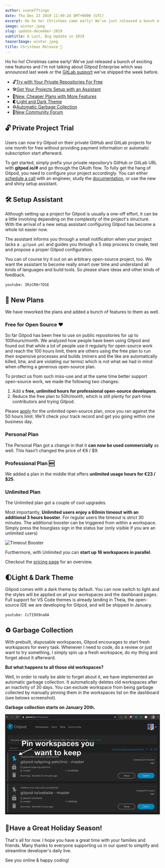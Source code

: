 ```yaml
---
author: svenefftinge
date: Thu Dec 23 2019 11:49:24 GMT+0000 (UTC)
excerpt: Ho ho ho! Christmas came early! We’ve just released a bunch of exciting new features and I'm not talking about Gitpod Enterprise which was
image: winter.jpeg
slug: update-december-2019
subtitle: A Last, Big Update in 2019
teaserImage: winter.jpeg
title: Christmas Release 🎄
---
```


<script context="module">
  export const prerender = true;
</script>

Ho ho ho! Christmas came early!
We’ve just released a bunch of exciting new features and I'm not talking about Gitpod Enterprise which was announced last week or the [GitLab support](/blog/gitlab-support) we've shipped the week before.

-   <span aria-hidden="true">🔓</span>[Try with Your Private Repositories For Free](#private-project-trial)
-   <span aria-hidden="true">🛠</span>[Get Your Projects Setup with an Assistant](#setup-assistant)
-   <span aria-hidden="true">🤗</span>[New, Cheaper Plans with More Features](#new-plans)
-   <span aria-hidden="true">🌓</span>[Light and Dark Theme](#light-theme)
-   <span aria-hidden="true">♻</span>[Automatic Garbage Collection](#garbage-collection)
-   <span aria-hidden="true">💬</span>[New Community Forum](#new-community-home)

## 🔓 Private Project Trial

Users can now try Gitpod on their private GitHub and GitLab projects for one month for free without providing payment information or automatic subscription start afterward.

To get started, simply prefix your private repository’s GitHub or GitLab URL with **gitpod.io/#** and go through the OAuth flow. To fully get the hang of Gitpod, you need to configure your project accordingly. You can either [schedule a call](https://calendly.com/gitpod/onboarding) with an engineer, study the [documentation](/docs/configure), or use the new and shiny setup assistant.

## 🛠 Setup Assistant

Although setting up a project for Gitpod is usually a one-off effort, it can be a little involving depending on the complexity of the project's structure. With the arrival of a new setup assistant configuring Gitpod has become a whole lot easier now.

The assistant informs you through a small notification when your project lacks a `.gitpod.yml` and guides you through a 5 step process to create, test and propose a proper Gitpod configuration.

You can of course try it out on an arbitrary open-source project, too. We want the assistant to become really smart over time and understand all kinds of languages and build tools. So please share ideas and other kinds of feedback.

`youtube: IRzCR0r7DSE`

## 🤗 New Plans

We have reworked the plans and added a bunch of features to them as well.

### Free for Open Source ❤️

So far Gitpod has been free to use on public repositories for up to 100hours/month. We analyzed how people have been using Gitpod and found out that while a lot of people use it regularly for open-source work and reach the 100 hours limit, there are others using the free plan to run their expensive processes and builds (miners and the like are automatically killed, btw, and are violating our terms) which is not what we had in mind when offering a generous open-source plan.

To protect us from such miss-use and at the same time better support open-source work, we made the following two changes:

1. Add a **free, unlimited hours for professional open-source developers**.
2. Reduce the free plan to 50h/month, which is still plenty for part-time contributors and trying Gitpod.

Please [apply](/contact/support) for the unlimited open-source plan, once you ran against the 50 hours limit. We'll check your track record and get you going within one business day.

### Personal Plan

The Personal Plan got a change in that it **can now be used commercially** as well. This hasn’t changed the price of €8 / $9.

### Professional Plan 🆕

We added a plan in the middle that offers **unlimited usage hours for €23 / $25**.

### Unlimited Plan

The Unlimited plan got a couple of cool upgrades.

Most importantly, **Unlimited users enjoy a 60min timeout with an additional 3 hours booster**. For regular users the timeout is strict 30 minutes. The additional booster can be triggered from within a workspace. Simply press the hourglass sign in the status bar (only visible if you are an unlimited users)

![Timeout Booster](../../../static/images/blog/update-december-2019/timeout-boost.png)

Furthermore, with Unlimited you can **start up 16 workspaces in parallel**.

Checkout the [pricing page](/pricing) for an overview.

## 🌓Light & Dark Theme

Gitpod comes with a dark theme by default. You can now switch to light and the styles will be applied on all your workspaces and the dashboard pages. Full support for VS Code themes is already landing in Theia, the open-source IDE we are developing for Gitpod, and will be shipped in January.

`youtube: CcTI9X9na8A`

## ♻ Garbage Collection

With prebuilt, disposable workspaces, Gitpod encourages to start fresh workspaces for every task. Whenever I need to code, do a review or just want to try something, I simply spin up a fresh workspace, do my thing and forget about it afterward.

**But what happens to all those old workspaces?**

Well, in order to really be able to forget about it, we have implemented an automatic garbage collection. It automatically deletes old workspaces after an inactivity of 30 days. You can exclude workspace from being garbage collected by manually pinning them in the workspaces list on the dashboard (see belows screenshot).

**Garbage collection starts on January 20th.**

![Pin Workspaces](../../../static/images/blog/update-december-2019/pin-gc.jpg)

<!--

## 💬New Community Forum

We've moved the support forum to [community.gitpod.io](https://community.gitpod.io/), which is based on the awesome Discourse platform.

[Join the Community](https://community.gitpod.io)

-->

## 🥂Have a Great Holiday Season!

That's all for now. I hope you have a great time with your families and friends. Many thanks to everyone supporting us in our quest to simplify and streamline developer's daily live.

See you online & happy coding!
